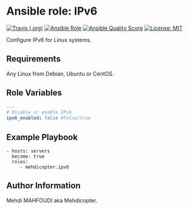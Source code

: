# Ansible role: IPv6
[![Travis (.org)](https://img.shields.io/travis/mehdicopter/ansible-role-ipv6)](https://travis-ci.org/mehdicopter/ansible-role-ipv6)
[![Ansible Role](https://img.shields.io/ansible/role/42479)](https://galaxy.ansible.com/mehdicopter/ipv6)
[![Ansible Quality Score](https://img.shields.io/ansible/quality/42479)](https://galaxy.ansible.com/mehdicopter/ipv6)
[![License: MIT](https://img.shields.io/badge/License-MIT-yellow.svg)](https://opensource.org/licenses/MIT)

Configure IPv6 for Linux systems.

## Requirements
Any Linux from Debian, Ubuntu or CentOS.

## Role Variables
```yaml
---
# Disable or enable IPv6
ipv6_enabled: false #false/true
```
## Example Playbook
    - hosts: servers
      become: true
      roles:
         - mehdicopter.ipv6

## Author Information
Mehdi MAHFOUDI aka Mehdicopter.
